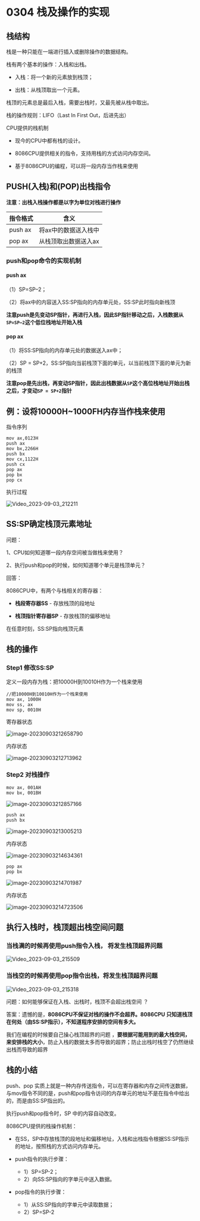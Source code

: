 # 0304 栈及操作的实现

## 栈结构

栈是一种只能在一端进行插入或删除操作的数据结构。

栈有两个基本的操作：入栈和出栈。

- 入栈：将一个新的元素放到栈顶；

- 出栈：从栈顶取出一个元素。

栈顶的元素总是最后入栈，需要出栈时，又最先被从栈中取出。

栈的操作规则：LIFO（Last In First Out，后进先出）

CPU提供的栈机制

- 现今的CPU中都有栈的设计。

- 8086CPU提供相关的指令，支持用栈的方式访问内存空间。

- 基于8086CPU的编程，可以将一段内存当作栈来使用  

## PUSH(入栈)和(POP)出栈指令

**注意：出栈入栈操作都是以字为单位对栈进行操作**  

| 指令格式 | 含义                 |
| -------- | -------------------- |
| push ax  | 将ax中的数据送入栈中 |
| pop ax   | 从栈顶取出数据送入ax |

### push和pop命令的实现机制

#### push ax

（1）SP=SP–2；

（2）将ax中的内容送入SS:SP指向的内存单元处，SS:SP此时指向新栈顶  

**注意push是先变动SP指针，再进行入栈，因此SP指针移动之后，入栈数据从`SP=SP–2`这个低位栈地址开始入栈**

#### pop ax

（1）将SS:SP指向的内存单元处的数据送入ax中；

（2）SP = SP+2，SS:SP指向当前栈顶下面的单元，以当前栈顶下面的单元为新的栈顶  

**注意pop是先出栈，再变动SP指针，因此出栈数据从`SP`这个高位栈地址开始出栈之后，才变动`SP = SP+2`指针**

## 例：设将10000H~1000FH内存当作栈来使用

指令序列

```assembly
mov ax,0123H
push ax
mov bx,2266H
push bx
mov cx,1122H
push cx
pop ax
pop bx
pop cx
```

执行过程

![Video_2023-09-03_212211](https://img.yatjay.top/md/Video_2023-09-03_212211.gif)

## SS:SP确定栈顶元素地址

问题：

1、CPU如何知道哪一段内存空间被当做栈来使用？

2、执行push和pop的时候，如何知道哪个单元是栈顶单元？

回答：

8086CPU中，有两个与栈相关的寄存器：

- **栈段寄存器SS** - 存放栈顶的段地址

- **栈顶指针寄存器SP** - 存放栈顶的偏移地址

在任意时刻，SS:SP指向栈顶元素  

## 栈的操作

### Step1 修改SS:SP

定义一段内存为栈：把10000H到10010H作为一个栈来使用

```assembly
//把10000H到10010H作为一个栈来使用
mov ax, 1000H
mov ss, ax   
mov sp, 0010H
```

寄存器状态

![image-20230903212658790](https://img.yatjay.top/md/image-20230903212658790.png)

内存状态

![image-20230903212713962](https://img.yatjay.top/md/image-20230903212713962.png)

### Step2 对栈操作

```assembly
mov ax, 001AH
mov bx, 001BH
```

![image-20230903212857166](https://img.yatjay.top/md/image-20230903212857166.png)

```assembly
push ax
push bx
```

![image-20230903213005213](https://img.yatjay.top/md/image-20230903213005213.png)

内存状态

![image-20230903214634361](https://img.yatjay.top/md/image-20230903214634361.png)

```assembly
pop ax
pop bx
```

![image-20230903214701987](https://img.yatjay.top/md/image-20230903214701987.png)

内存状态

![image-20230903214723506](https://img.yatjay.top/md/image-20230903214723506.png)

## 执行入栈时，栈顶超出栈空间问题

### 当栈满的时候再使用push指令入栈， 将发生栈顶超界问题

![Video_2023-09-03_215509](https://img.yatjay.top/md/Video_2023-09-03_215509.gif)

### 当栈空的时候再使用pop指令出栈，将发生栈顶超界问题

![Video_2023-09-03_215318](https://img.yatjay.top/md/Video_2023-09-03_215318.gif)

问题：如何能够保证在入栈、出栈时，栈顶不会超出栈空间  ？

答案：遗憾的是，**8086CPU不保证对栈的操作不会超界。8086CPU 只知道栈顶在何处（由SS:SP指示），不知道程序安排的空间有多大。**

我们在编程的时候要自己操心栈顶超界的问题 ，**要根据可能用到的最大栈空间，来安排栈的大小**，防止入栈的数据太多而导致的超界；防止出栈时栈空了仍然继续出栈而导致的超界  

## 栈的小结

push、pop 实质上就是一种内存传送指令，可以在寄存器和内存之间传送数据，与mov指令不同的是，push和pop指令访问的内存单元的地址不是在指令中给出的，而是由SS:SP指出的。

执行push和pop指令时，SP 中的内容自动改变。

8086CPU提供的栈操作机制：

- 在SS，SP中存放栈顶的段地址和偏移地址，入栈和出栈指令根据SS:SP指示的地址，按照栈的方式访问内存单元。

- push指令的执行步骤：
  - 1）SP=SP-2；
  - 2）向SS:SP指向的字单元中送入数据。

- pop指令的执行步骤：
  - 1）从SS:SP指向的字单元中读取数据；
  - 2）SP=SP-2  